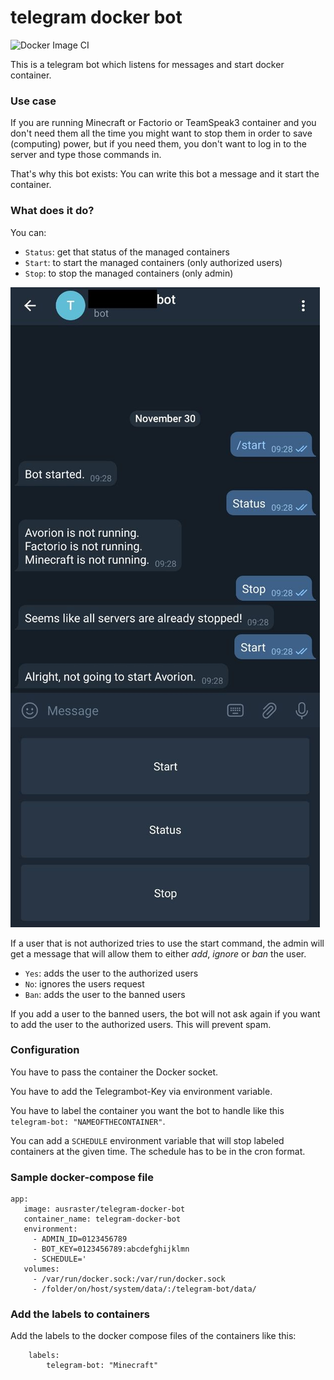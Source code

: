 # telegram docker bot

![Docker Image CI](https://github.com/TobiMichael96/telegram-docker-bot/workflows/Docker%20Image%20CI/badge.svg?branch=master)

This is a telegram bot which listens for messages and start docker container.

### Use case

If you are running Minecraft or Factorio or TeamSpeak3 container and you don't need them
all the time you might want to stop them in order to save (computing) power, but if you
need them, you don't want to log in to the server and type those commands in.

That's why this bot exists: You can write this bot a message and it start the container.

### What does it do?

You can:
* `Status`: get that status of the managed containers
* `Start`: to start the managed containers (only authorized users)
* `Stop`: to stop the managed containers (only admin)

![Screenshot 1](screenshot_1.jpg "screenshot basic usage")

If a user that is not authorized tries to use the start command, the admin
will get a message that will allow them to either *add*, *ignore* or *ban* the
user.
* `Yes`: adds the user to the authorized users
* `No`: ignores the users request
* `Ban`: adds the user to the banned users

If you add a user to the banned users, the bot will not ask again if you
want to add the user to the authorized users. This will prevent spam.

### Configuration

You have to pass the container the Docker socket.

You have to add the Telegrambot-Key via environment variable.

You have to label the container you want the bot to handle like this
`telegram-bot: "NAMEOFTHECONTAINER"`.

You can add a `SCHEDULE` environment variable that will stop labeled containers 
at the given time. The schedule has to be in the cron format.

### Sample docker-compose file

```
app:
   image: ausraster/telegram-docker-bot
   container_name: telegram-docker-bot
   environment:
     - ADMIN_ID=0123456789
     - BOT_KEY=0123456789:abcdefghijklmn
     - SCHEDULE='
   volumes:
     - /var/run/docker.sock:/var/run/docker.sock
     - /folder/on/host/system/data/:/telegram-bot/data/
```

### Add the labels to containers

Add the labels to the docker compose files of the containers like this:
```
    labels:
        telegram-bot: "Minecraft"
```